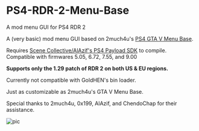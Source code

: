 # PS4-RDR-2-Menu-Base
A mod menu GUI for PS4 RDR 2


A (very basic) mod menu GUI based on 2much4u's [PS4 GTA V Menu Base](https://github.com/2much4u/PS4-GTA-V-Menu-Base).

Requires [Scene Collective/AlAzif's PS4 Payload SDK](https://github.com/Scene-Collective/ps4-payload-sdk) to compile.
Compatible with firmwares 5.05, 6.72, 7.55, and 9.00

**Supports only the 1.29 patch of RDR 2 on both US & EU regions.**

Currently not compatible with GoldHEN's bin loader.

Just as customizable as 2much4u's GTA V Menu Base.

Special thanks to 2much4u, 0x199, AlAzif, and ChendoChap for their assistance.

![pic](https://github.com/ethylamine/PS4-RDR-2-Menu-Base/blob/main/Red%20Dead%20Redemption%202.jpg)
